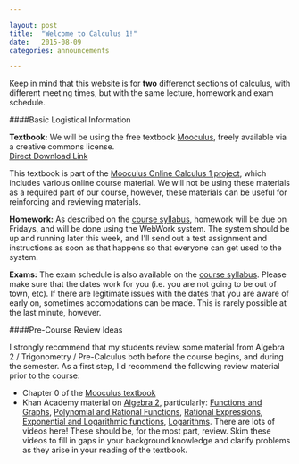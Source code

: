 ```yaml
---

layout: post
title:  "Welcome to Calculus 1!"
date:   2015-08-09
categories: announcements 

---
```


Keep in mind that this website is for **two** differenct sections of calculus, with different meeting times, but with the same lecture, homework and exam schedule.

####Basic Logistical Information

**Textbook:**
We will be using the free textbook [Mooculus](https://mooculus.osu.edu/handouts), freely available via a creative commons license. 
<br />
[Direct Download Link](https://github.com/dkrashen/mooculus/raw/master/public/textbook/mooculus.pdf)

This textbook is part of the [Mooculus Online Calculus 1 project](https://mooculus.osu.edu/), which includes various online course material. We will not be using these materials as a required part of our course, however, these materials can be useful for reinforcing and reviewing materials.

**Homework:**
As described on the [course syllabus](http://dkrashen.github.io/calc1/syllabus.pdf), homework will be due on Fridays, and will be done using the WebWork system. The system should be up and running later this week, and I'll send out a test assignment and instructions as soon as that happens so that everyone can get used to the system.

**Exams:**
The exam schedule is also available on the [course syllabus](http://dkrashen.github.io/calc1/syllabus.pdf). Please make sure that the dates work for you (i.e. you are not going to be out of town, etc). If there are legitimate issues with the dates that you are aware of early on, sometimes accomodations can be made. This is rarely possible at the last minute, however.

####Pre-Course Review Ideas

I strongly recommend that my students review some material from Algebra 2 / Trigonometry / Pre-Calculus both before the course begins, and during the semester. As a first step, I'd recommend the following review material prior to the course:

- Chapter 0 of the [Mooculus textbook](https://github.com/dkrashen/mooculus/raw/master/public/textbook/mooculus.pdf)
- Khan Academy material on [Algebra 2](https://www.khanacademy.org/math/algebra2), particularly: [Functions and Graphs](https://www.khanacademy.org/math/algebra2/functions_and_graphs), [Polynomial and Rational Functions](https://www.khanacademy.org/math/algebra2/polynomial_and_rational), [Rational Expressions](https://www.khanacademy.org/math/algebra2/rational-expressions), [Exponential and Logarithmic functions](https://www.khanacademy.org/math/algebra2/exponential_and_logarithmic_func), [Logarithms](https://www.khanacademy.org/math/algebra2/logarithms-tutorial). There are lots of videos here! These should be, for the most part, review. Skim these videos to fill in gaps in your background knowledge and clarify problems as they arise in your reading of the textbook.